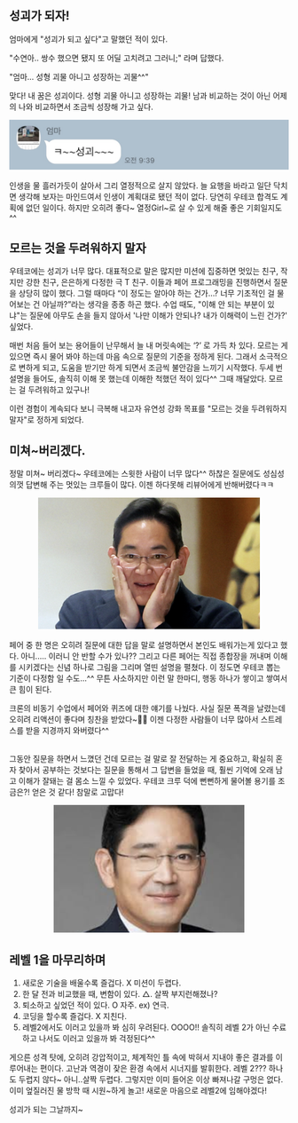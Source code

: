 ## 성괴가 되자!

엄마에게 "성괴가 되고 싶다"고 말했던 적이 있다.

"수연아.. 쌍수 했으면 됐지 또 어딜 고치려고 그러니;" 라며 답했다.

"엄마... 성형 괴물 아니고 성장하는 괴물^^"

맞다! 내 꿈은 성괴이다. 성형 괴물 아니고 성장하는 괴물! 남과 비교하는 것이 아닌 어제의 나와 비교하면서 조금씩 성장해 가고 싶다.

<p align='center' style="margin-bottom:15px">
  <img src="./image/talk.jpg">
</p>

인생을 물 흘러가듯이 살아서 그리 열정적으로 살지 않았다. 늘 요행을 바라고 일단 닥치면 생각해 보자는 마인드여서 인생이 계획대로 됐던 적이 없다. 당연히 우테코 합격도 계획에 없던 일이다. 하지만 오히려 좋다~ 열정Girl~로 살 수 있게 해줄 좋은 기회일지도^^

## 모르는 것을 두려워하지 말자

우테코에는 성괴가 너무 많다. 대표적으로 말은 많지만 미션에 집중하면 멋있는 친구, 작지만 강한 친구, 은은하게 다정한 극 T 친구. 이들과 페어 프로그래밍을 진행하면서 질문을 상당히 많이 했다. 그럴 때마다 “이 정도는 알아야 하는 건가…? 너무 기초적인 걸 물어보는 건 아닐까?”라는 생각을 종종 하곤 했다. 수업 때도, "이해 안 되는 부분이 있냐"는 질문에 아무도 손을 들지 않아서 '나만 이해가 안되나? 내가 이해력이 느린 건가?' 싶었다.

매번 처음 들어 보는 용어들이 난무해서 늘 내 머릿속에는 ‘?’ 로 가득 차 있다. 모르는 게 있으면 즉시 물어 봐야 하는데 마음 속으로 질문의 기준을 정하게 된다. 그래서 소극적으로 변하게 되고, 도움을 받기만 하게 되면서 조금씩 불안감을 느끼기 시작했다. 두세 번 설명을 들어도, 솔직히 이해 못 했는데 이해한 척했던 적이 있다^^ 그때 깨달았다. 모르는 걸 두려워하고 있구나!

이런 경험이 계속되다 보니 극복해 내고자 유연성 강화 목표를 "모르는 것을 두려워하지 말자"로 정하게 되었다.

## 미쳐~버리겠다.

정말 미쳐~ 버리겠다~ 우테코에는 스윗한 사람이 너무 많다^^ 하찮은 질문에도 성심성의껏 답변해 주는 멋있는 크루들이 많다. 이젠 하다못해 리뷰어에게 반해버렸다ㅋㅋ

<p align='center' style="margin-bottom:15px">
  <img src="./image/leejaeyong.png" style="width: 400px;" />
</p>
페어 중 한 명은 오히려 질문에 대한 답을 말로 설명하면서 본인도 배워가는게 있다고 했다. 아니..... 이러니 안 반할 수가 있나?? 그리고 다른 페어는 직접 종합장을 꺼내며 이해를 시키겠다는 신념 하나로 그림을 그리며 열띤 설명을 펼쳤다. 이 정도면 우테코 뽑는 기준이 다정함 일 수도...^^ 무튼 사소하지만 이런 말 한마디, 행동 하나가 쌓이고 쌓여서 큰 힘이 된다.

크론의 비동기 수업에서 페어와 퀴즈에 대한 얘기를 나눴다. 사실 질문 폭격을 날렸는데 오히려 리액션이 좋다며 칭찬을 받았다~🤣🤣 이젠 다정한 사람들이 너무 많아서 스트레스를 받을 지경까지 와버렸다^^
<br/><br/>

그동안 질문을 하면서 느꼈던 건데 모르는 걸 말로 잘 전달하는 게 중요하고, 확실히 혼자 찾아서 공부하는 것보다는 질문을 통해서 그 답변을 들었을 때, 훨씬 기억에 오래 남고 이해가 잘돼는 걸 몸소 느낄 수 있었다. 우테코 크루 덕에 뻔뻔하게 물어볼 용기를 조금은?! 얻은 것 같다! 참말로 고맙다!

<p align='center' style="margin-bottom:15px">
  <img src="./image/leejaeyong2.png" style="height: 230px">
</p>

## 레벨 1을 마무리하며

1. 새로운 기술을 배울수록 즐겁다. X 미션이 두렵다.
2. 한 달 전과 비교했을 때, 변함이 있다. △. 살짝 부지런해졌나?
3. 퇴소하고 싶었던 적이 있다. O 자주. ex) 연극.
4. 코딩을 할수록 즐겁다. X 지친다.
5. 레벨2에서도 이러고 있을까 봐 심히 우려된다. OOOO!! 솔직히 레벨 2가 아닌 수료하고 나서도 이러고 있을까 봐 걱정된다^^

게으른 성격 탓에, 오히려 강압적이고, 체계적인 틀 속에 박혀서 지내야 좋은 결과를 이루어내는 편이다. 고난과 역경이 잦은 환경 속에서 시너지를 발휘한다. 레벨 2??? 하나도 두렵지 않다~ 아니..살짝 두렵다. 그렇지만 이미 들어온 이상 빠져나갈 구멍은 없다. 이미 엎질러진 물 방학 때 시원~하게 놀고! 새로운 마음으로 레벨2에 임해야겠다!

성괴가 되는 그날까지~
